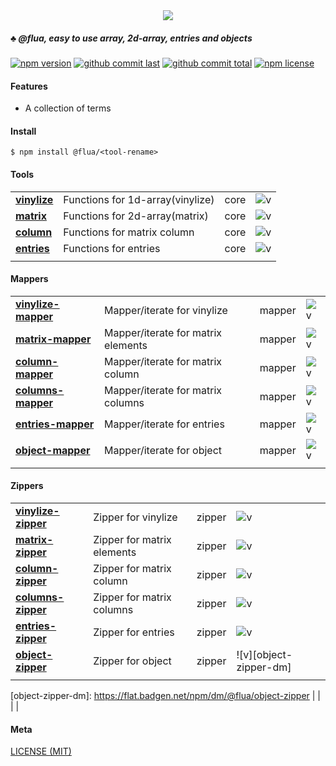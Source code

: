 <div style="text-align:center">
	<img src="media/logo.default.png" />
</div>

##### :clubs: @flua, easy to use array, 2d-array, entries and objects

[![npm version][badge-npm-version]][url-npm]
[![github commit last][badge-github-last-commit]][url-github]
[![github commit total][badge-github-commit-count]][url-github]
[![npm license][badge-npm-license]][url-npm]

[//]: <> (Shields)
[badge-npm-version]: https://flat.badgen.net/npm/v/@flua/vinylize
[badge-npm-license]: https://flat.badgen.net/npm/license/@flua/vinylize
[badge-github-last-commit]: https://flat.badgen.net/github/last-commit/hoyeungw/flua
[badge-github-commit-count]: https://flat.badgen.net/github/commits/hoyeungw/flua

[//]: <> (Link)
[url-github]: https://github.com/hoyeungw/flua
[url-npm]: https://npmjs.org/package/@flua/vinylize

#### Features
- A collection of terms

#### Install

```console
$ npm install @flua/<tool-rename>
```

#### Tools
|                                                            |                                    |            |                       |
| ---------------------------------------------------------- | ---------------------------------- | ---------- |---------------------- |
| [**vinylize**](packages/pkg-core/vinylize)                     | Functions for 1d-array(vinylize)     | core       |![v][vinylize-dm]        |
| [**matrix**](packages/pkg-core/matrix)                     | Functions for 2d-array(matrix)     | core       |![v][matrix-dm]        |
| [**column**](packages/pkg-core/column)                     | Functions for matrix column        | core       |![v][column-dm]        |
| [**entries**](packages/pkg-core/entries)                   | Functions for entries              | core       |![v][entries-dm]       |
|                                                            |                                    |            |                       |

[//]: <> (Local routes)
[vinylize-dm]: https://flat.badgen.net/npm/dm/@flua/vinylize
[matrix-dm]: https://flat.badgen.net/npm/dm/@flua/matrix
[column-dm]: https://flat.badgen.net/npm/dm/@flua/column
[entries-dm]: https://flat.badgen.net/npm/dm/@flua/entries

#### Mappers
|                                                            |                                    |            |                       |
| ---------------------------------------------------------- | ---------------------------------- | ---------- |---------------------- |
| [**vinylize-mapper**](packages/pkg-mapper/vinylize-mapper)     | Mapper/iterate for vinylize          | mapper     |![v][vinylize-mapper-dm] |
| [**matrix-mapper**](packages/pkg-mapper/matrix-mapper)     | Mapper/iterate for matrix elements | mapper     |![v][matrix-mapper-dm] |
| [**column-mapper**](packages/pkg-mapper/column-mapper)     | Mapper/iterate for matrix column   | mapper     |![v][column-mapper-dm] |
| [**columns-mapper**](packages/pkg-mapper/columns-mapper)   | Mapper/iterate for matrix columns  | mapper     |![v][columns-mapper-dm]|
| [**entries-mapper**](packages/pkg-mapper/entries-mapper)   | Mapper/iterate for entries         | mapper     |![v][entries-mapper-dm]|
| [**object-mapper**](packages/pkg-mapper/object-mapper)     | Mapper/iterate for object          | mapper     |![v][object-mapper-dm] |
|                                                            |                                    |            |                       |

[//]: <> (Local routes)
[vinylize-mapper-dm]: https://flat.badgen.net/npm/dm/@flua/vinylize-mapper
[matrix-mapper-dm]: https://flat.badgen.net/npm/dm/@flua/matrix-mapper
[column-mapper-dm]: https://flat.badgen.net/npm/dm/@flua/column-mapper
[columns-mapper-dm]: https://flat.badgen.net/npm/dm/@flua/columns-mapper
[entries-mapper-dm]: https://flat.badgen.net/npm/dm/@flua/entries-mapper
[object-mapper-dm]: https://flat.badgen.net/npm/dm/@flua/object-mapper

#### Zippers
|                                                            |                                    |            |                       |
| ---------------------------------------------------------- | ---------------------------------- | ---------- |---------------------- |
| [**vinylize-zipper**](packages/pkg-zipper/vinylize-zipper)     | Zipper for vinylize                  | zipper     |![v][vinylize-zipper-dm] |
| [**matrix-zipper**](packages/pkg-zipper/matrix-zipper)     | Zipper for matrix elements         | zipper     |![v][matrix-zipper-dm] |
| [**column-zipper**](packages/pkg-zipper/column-zipper)     | Zipper for matrix column           | zipper     |![v][column-zipper-dm] |
| [**columns-zipper**](packages/pkg-zipper/columns-zipper)   | Zipper for matrix columns          | zipper     |![v][columns-zipper-dm]|
| [**entries-zipper**](packages/pkg-zipper/entries-zipper)   | Zipper for entries                 | zipper     |![v][entries-zipper-dm]|
| [**object-zipper**](packages/pkg-zipper/object-zipper)     | Zipper for object                  | zipper     |![v][object-zipper-dm] |
|                                                            |                                    |            |                       |

[//]: <> (Local routes)
[vinylize-zipper-dm]: https://flat.badgen.net/npm/dm/@flua/vinylize-zipper
[matrix-zipper-dm]: https://flat.badgen.net/npm/dm/@flua/matrix-zipper
[column-zipper-dm]: https://flat.badgen.net/npm/dm/@flua/column-zipper
[columns-zipper-dm]: https://flat.badgen.net/npm/dm/@flua/columns-zipper
[entries-zipper-dm]: https://flat.badgen.net/npm/dm/@flua/entries-zipper
[object-zipper-dm]: https://flat.badgen.net/npm/dm/@flua/object-zipper                                              |                                    |            |                       |

[//]: <> (Local routes)
[callable-dm]: https://flat.badgen.net/npm/dm/@flua/vinylize-mapper

#### Meta
[LICENSE (MIT)](LICENSE)

